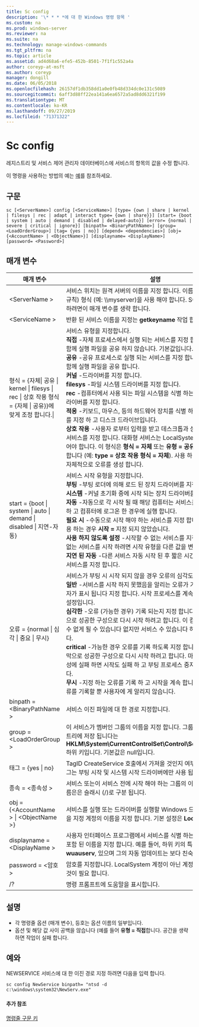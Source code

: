```yaml
---
title: Sc config
description: '\* * * *에 대 한 Windows 명령 항목 '
ms.custom: na
ms.prod: windows-server
ms.reviewer: na
ms.suite: na
ms.technology: manage-windows-commands
ms.tgt_pltfrm: na
ms.topic: article
ms.assetid: ad4d68a6-efe5-452b-8501-7f1f1c552a4a
author: coreyp-at-msft
ms.author: coreyp
manager: dongill
ms.date: 06/05/2018
ms.openlocfilehash: 26157df1db358dd1a0e0fb48d334dc0e131c5089
ms.sourcegitcommit: 6aff3d88ff22ea141a6ea6572a5ad8dd6321f199
ms.translationtype: MT
ms.contentlocale: ko-KR
ms.lasthandoff: 09/27/2019
ms.locfileid: "71371322"
---
```

# <a name="sc-config"></a>Sc config



레지스트리 및 서비스 제어 관리자 데이터베이스에 서비스의 항목의 값을 수정 합니다.

이 명령을 사용하는 방법의 예는 [예](#BKMK_examples)를 참조하세요.

## <a name="syntax"></a>구문

```
sc [<ServerName>] config [<ServiceName>] [type= {own | share | kernel | filesys | rec | adapt | interact type= {own | share}}] [start= {boot | system | auto | demand | disabled | delayed-auto}] [error= {normal | severe | critical | ignore}] [binpath= <BinaryPathName>] [group= <LoadOrderGroup>] [tag= {yes | no}] [depend= <dependencies>] [obj= {<AccountName> | <ObjectName>}] [displayname= <DisplayName>] [password= <Password>]
```

## <a name="parameters"></a>매개 변수

|매개 변수|설명|
|---------|-----------|
|\<ServerName >|서비스 위치는 원격 서버의 이름을 지정 합니다. 이름은 UNC (범용 명명 규칙) 형식 (예: \\\\myserver)을 사용 해야 합니다. SC.exe를 로컬로 실행 하려면이 매개 변수를 생략 합니다.|
|\<ServiceName >|반환 된 서비스 이름을 지정는 **getkeyname** 작업 합니다.|
|형식 = {자체\| 공유 \| kernel \| filesys \| rec \| 상호 작용 형식 = {자체 \| 공유}}에 맞게 조정 합니다.\| | 서비스 유형을 지정합니다.</br>**직접** -자체 프로세스에서 실행 되는 서비스를 지정 합니다. 다른 서비스와 함께 실행 파일을 공유 하지 않습니다. 기본값입니다.</br>**공유** -공유 프로세스로 실행 되는 서비스를 지정 합니다. 다른 서비스와 함께 실행 파일을 공유 합니다.</br>**커널** -드라이버를 지정 합니다.</br>**filesys** -파일 시스템 드라이버를 지정 합니다.</br>**rec** -컴퓨터에서 사용 되는 파일 시스템을 식별 하는 파일 시스템 인식 드라이버를 지정 합니다.</br>**적응** -키보드, 마우스, 등의 하드웨어 장치를 식별 하는 어댑터 드라이버를 지정 하 고 디스크 드라이브입니다.</br>**상호 작용** -사용자 로부터 입력을 받고 데스크톱과 상호 작용할 수 있는 서비스를 지정 합니다. 대화형 서비스는 LocalSystem 계정에서 실행 되어야 합니다. 이 형식은 **형식 = 자체** 또는 **유형 = 공유** 와 함께 사용 해야 합니다 (예: **type = 상호 작용** **형식 = 자체**). 사용 하 여 **유형 = 상호 작용** 자체적으로 오류를 생성 합니다.|
|start = {boot \| system \| auto \| demand \| disabled \| 지연-자동}|서비스 시작 유형을 지정합니다.</br>**부팅** -부팅 로더에 의해 로드 된 장치 드라이버를 지정 합니다.</br>**시스템** -커널 초기화 중에 시작 되는 장치 드라이버를 지정 합니다.</br>**자동** -자동으로 각 시작 될 때 해당 컴퓨터는 서비스를 다시 시작을 지정 하 고 컴퓨터에 로그온 한 경우에 실행 합니다.</br>**필요 시** -수동으로 시작 해야 하는 서비스를 지정 합니다. 이 기본값을 사용 하는 경우 **시작 =** 지정 되지 않았습니다.</br>**사용 하지 않도록 설정** -시작할 수 없는 서비스를 지정 합니다. 사용할 수 없는 서비스를 시작 하려면 시작 유형을 다른 값을 변경 합니다.</br>**지연 된 자동** -다른 서비스 자동 시작 된 후 짧은 시간 자동으로 시작 되는 서비스를 지정 합니다.|
|오류 = {normal \| 심각 \| 중요 \| 무시}|서비스가 부팅 시 시작 되지 않을 경우 오류의 심각도 지정 합니다.</br>**일반** -서비스를 시작 하지 못했음을 알리는 오류가 기록 되 고 메시지 상자가 표시 됩니다 지정 합니다. 시작 프로세스를 계속 합니다. 이것이 기본 설정입니다.</br>**심각한** -오류 (가능한 경우) 기록 되는지 지정 합니다. 컴퓨터가는 마지막으로 성공한 구성으로 다시 시작 하려고 합니다. 이 컴퓨터를 다시 시작할 수 없게 될 수 있습니다 없지만 서비스 수 있습니다 하지 실행할 수 있습니다.</br>**critical** -가능한 경우 오류를 기록 하도록 지정 합니다. 컴퓨터가는 마지막으로 성공한 구성으로 다시 시작 하려고 합니다. 마지막으로 성공한 구성에 실패 하면 시작도 실패 하 고 부팅 프로세스 중지 오류를 중단 합니다.</br>**무시** -지정 하는 오류를 기록 하 고 시작을 계속 합니다. 이벤트 로그에 오류를 기록할 뿐 사용자에 게 알리지 않습니다.|
|binpath = \<BinaryPathName >|서비스 이진 파일에 대 한 경로 지정합니다.|
|group = \<LoadOrderGroup >|이 서비스가 멤버인 그룹의 이름을 지정 합니다. 그룹의 목록에는 레지스트리에 저장 됩니다는 **HKLM\System\CurrentControlSet\Control\ServiceGroupOrder** 하위 키입니다. 기본값은 null입니다.|
|태그 = {yes \| no}|TagID CreateService 호출에서 가져올 것인지 여부를 지정 합니다. 태그는 부팅 시작 및 시스템 시작 드라이버에만 사용 됩니다.|
|종속 = \<종속성 >|서비스 또는이 서비스 전에 시작 해야 하는 그룹의 이름을 지정 합니다. 이름은은 슬래시 (/)로 구분 됩니다.|
|obj = {\<AccountName > \| \<ObjectName >}|서비스를 실행 또는 드라이버를 실행할 Windows 드라이버 개체의 이름을 지정 계정의 이름을 지정 합니다. 기본 설정은 **LocalSystem**합니다.|
|displayname = \<DisplayName >|사용자 인터페이스 프로그램에서 서비스를 식별 하는 것에 대 한 설명이 포함 된 이름을 지정 합니다. 예를 들어, 하위 키의 특정 한 서비스 이름은 **wuauserv**, 있으며 그의 자동 업데이트는 보다 친숙 한 표시 이름입니다.|
|password = \<암호 >|암호를 지정합니다. LocalSystem 계정이 아닌 계정을 사용 하는 경우 이것이 필요 합니다.|
|/?|명령 프롬프트에 도움말을 표시합니다.|

## <a name="remarks"></a>설명

-   각 명령줄 옵션 (매개 변수), 등호는 옵션 이름의 일부입니다.
-   옵션 및 해당 값 사이 공백을 않습니다 (예를 들어 **유형 = 직접**합니다. 공간을 생략 하면 작업이 실패 합니다.

## <a name="BKMK_examples"></a>예와

NEWSERVICE 서비스에 대 한 이진 경로 지정 하려면 다음을 입력 합니다.
```
sc config NewService binpath= "ntsd -d c:\windows\system32\NewServ.exe"
```

#### <a name="additional-references"></a>추가 참조

[명령줄 구문 키](command-line-syntax-key.md)